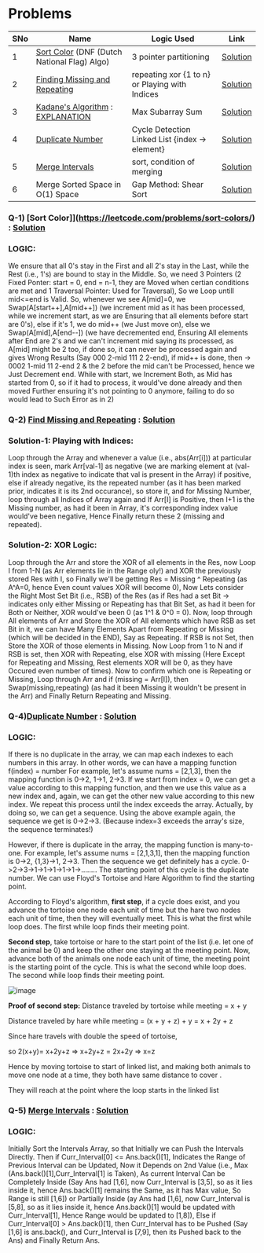 # Problems

SNo | Name | Logic Used | Link |
----|------|------------|------|
1 | [Sort Color](https://leetcode.com/problems/sort-colors/) (DNF (Dutch National Flag) Algo) | 3 pointer partitioning | [Solution](DNF_sort.cpp)
2 | [Finding Missing and Repeating](https://practice.geeksforgeeks.org/problems/find-missing-and-repeating2512/1) | repeating xor {1 to n} or Playing with Indices| [Solution](missing_repeating.cpp)
3 | [Kadane's Algorithm](https://leetcode.com/problems/maximum-subarray/) : [EXPLANATION](https://leetcode.com/problems/maximum-subarray/discuss/1595195/C%2B%2BPython-7-Simple-Solutions-w-Explanation-or-Brute-Force-%2B-DP-%2B-Kadane-%2B-Divide-and-Conquer) | Max Subarray Sum | [Solution](kadanes_algorithm.cpp)
4 | [Duplicate Number](https://leetcode.com/problems/find-the-duplicate-number/) | Cycle Detection Linked List {index -> element} | [Solution](duplicate_number.cpp)
5 | [Merge Intervals](https://leetcode.com/problems/merge-intervals/) | sort, condition of merging | [Solution](merge_intervals.cpp)
6 | Merge Sorted Space in O(1) Space | Gap Method: Shear Sort | [Solution](merge_sorted_arrays.cpp)

### Q-1) [Sort Color]](https://leetcode.com/problems/sort-colors/) : [Solution](DNF_sort.cpp)
### LOGIC:
We ensure that all 0's stay in the First and all 2's stay in the Last, while the Rest (i.e., 1's) are bound to stay in the Middle.
So, we need 3 Pointers (2 Fixed Ponter: start = 0, end = n-1, they are Moved when certian conditions are met and 1 Traversal Pointer: Used for Traversal), So we Loop untill mid<=end is Valid. So, whenever we see A[mid]=0, we Swap(A[start++],A[mid++]) (we increment mid as it has been processed, while we increment start, as we are Ensuring that all elements before start are 0's), else if it's 1, we do mid++ (we Just move on), else we Swap(A[mid],A[end--]) (we have decremented end, Ensuring All elements after End are 2's and we can't increment mid saying its processed, as A[mid] might be 2 too, if done so, it can never be processed again and gives Wrong Results (Say 000 2-mid 111 2 2-end), if mid++ is done, then -> 0002 1-mid 11 2-end 2 & the 2 before the mid can't be Processed, hence we Just Decrement end. While with start, we Increment Both, as Mid has started from 0, so if it had to process, it would've done already and then moved Further ensuring it's not pointing to 0 anymore, failing to do so would lead to Such Error as in 2)
### Q-2) [Find Missing and Repeating](https://practice.geeksforgeeks.org/problems/find-missing-and-repeating2512/1) : [Solution](missing_repeating.cpp)
### Solution-1: Playing with Indices:
Loop through the Array and whenever a value (i.e., abs(Arr[i])) at particular index is seen, mark Arr[val-1] as negative (we are marking element at (val-1)th index as negative to indicate that val is present in the Array) if positive, else if already negative, its the repeated number (as it has been marked prior, indicates it is its 2nd occurance), so store it, and for Missing Number, loop through all Indices of Array again and If Arr[I] is Positive, then I+1 is the Missing number, as had it been in Array, it's corresponding index value would've been negative, Hence Finally return these 2 (missing and repeated).
### Solution-2: XOR Logic:
Loop through the Arr and store the XOR of all elements in the Res, now Loop I from 1-N (as Arr elements lie in the Range oly!) and XOR the previously stored Res with I, so Finally we'll be getting Res = Missing ^ Repeating (as A^A=0, hence Even count values XOR will become 0), Now Lets consider the Right Most Set Bit (i.e., RSB) of the Res (as if Res had a set Bit -> indicates only either Missing or Repeating has that Bit Set, as had it been for Both or Neither, XOR would've been 0 (as 1^1 & 0^0 = 0). Now, loop through All elements of Arr and Store the XOR of All elements which have RSB as set Bit in it, we can have Many Elements Apart from Repeating or Missing (which will be decided in the END), Say as Repeating. If RSB is not Set, then Store the XOR of those elements in Missing. Now Loop from 1 to N and if RSB is set, then XOR with Repeating, else XOR with missing (Here Except for Repeating and Missing, Rest elements XOR will be 0, as they have Occured even number of times). Now to confirm which one is Repeating or Missing, Loop through Arr and if (missing = Arr[I]), then Swap(missing,repeating) (as had it been Missing it wouldn't be present in the Arr) and Finally Return Repeating and Missing.

### Q-4)[Duplicate Number](https://leetcode.com/problems/find-the-duplicate-number/) : [Solution](duplicate_number.cpp)
### LOGIC:
If there is no duplicate in the array, we can map each indexes to each numbers in this array. In other words, we can have a mapping function f(index) = number
For example, let's assume
nums = [2,1,3], then the mapping function is 0->2, 1->1, 2->3.
If we start from index = 0, we can get a value according to this mapping function, and then we use this value as a new index and, again, we can get the other new value according to this new index. We repeat this process until the index exceeds the array. Actually, by doing so, we can get a sequence. Using the above example again, the sequence we get is 0->2->3. (Because index=3 exceeds the array's size, the sequence terminates!)

However, if there is duplicate in the array, the mapping function is many-to-one.
For example, let's assume
nums = [2,1,3,1], then the mapping function is 0->2, {1,3}->1, 2->3. Then the sequence we get definitely has a cycle. 0->2->3->1->1->1->1->1->........ The starting point of this cycle is the duplicate number.
We can use Floyd's Tortoise and Hare Algorithm to find the starting point.

According to Floyd's algorithm, 
**first step**, if a cycle does exist, and you advance the tortoise one node each unit of time but the hare two nodes each unit of time, then they will eventually meet. This is what the first while loop does. The first while loop finds their meeting point.

**Second step**, take tortoise or hare to the start point of the list (i.e. let one of the animal be 0) and keep the other one staying at the meeting point. Now, advance both of the animals one node each unit of time, the meeting point is the starting point of the cycle. This is what the second while loop does. The second while loop finds their meeting point.

![image](https://user-images.githubusercontent.com/66252916/186201130-8377919b-1f54-4666-a2e8-9a0f2e2965f5.png)

**Proof of second step:**
Distance traveled by tortoise while meeting = x + y

Distance traveled by hare while meeting = (x + y + z) + y = x + 2y + z

Since hare travels with double the speed of tortoise,

so 2(x+y)= x+2y+z => x+2y+z = 2x+2y => x=z

Hence by moving tortoise to start of linked list, and making both animals to move one node at a time, they both have same distance to cover .

They will reach at the point where the loop starts in the linked list

### Q-5) [Merge Intervals](https://leetcode.com/problems/merge-intervals/) : [Solution](merge_intervals.cpp)
### LOGIC:
Initially Sort the Intervals Array, so that Initially we can Push the Intervals Directly. Then if Curr_Interval[0] <= Ans.back()[1], Indicates the Range of Previous Interval can be Updated, Now it Depends on 2nd Value (i.e., Max (Ans.back()[1],Curr_Interval[1] is Taken), As current Interval Can be Completely Inside (Say Ans had [1,6], now Curr_Interval is [3,5], so as it lies inside it, hence Ans.back()[1] remains the Same, as it has Max value, So Range is still [1,6]) or Partially Inside (ay Ans had [1,6], now Curr_Interval is [5,8], so as it lies inside it, hence Ans.back()[1] would be updated with Curr_Interval[1], Hence Range would be updated to [1,8]), Else if Curr_Interval[0] > Ans.back()[1], then Curr_Interval has to be Pushed (Say [1,6] is ans.back(), and Curr_Interval is [7,9], then its Pushed back to the Ans) and Finally Return Ans.
